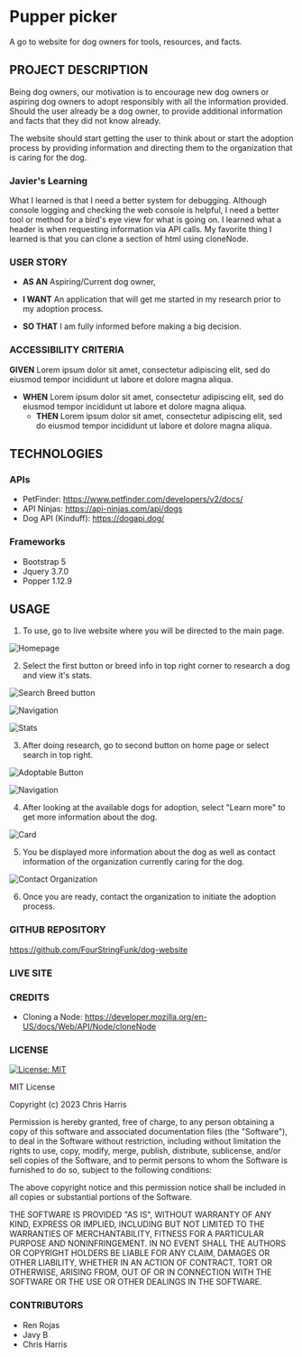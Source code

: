 # Pupper picker
A go to website for dog owners for tools, resources, and facts.

## PROJECT DESCRIPTION
Being dog owners, our motivation is to encourage new dog owners or aspiring dog owners to adopt responsibly with all the information provided. Should the user already be a dog owner, to provide additional information and facts that they did not know already.

The website should start getting the user to think about or start the adoption process by providing information and directing them to the organization that is caring for the dog.

### Javier's Learning
What I learned is that I need a better system for debugging. Although console logging and checking the web console is helpful, I need a better tool or method for a bird's eye view for what is going on. I learned what a header is when requesting information via API calls. My favorite thing I learned is that you can clone a section of html using cloneNode. 

### USER STORY
- **AS AN** Aspiring/Current dog owner,

- **I WANT** An application that will get me started in my research prior to my adoption process.

- **SO THAT** I am fully informed before making a big decision. 

### ACCESSIBILITY CRITERIA
**GIVEN** Lorem ipsum dolor sit amet, consectetur adipiscing elit, sed do eiusmod tempor incididunt ut labore et dolore magna aliqua.

- **WHEN** Lorem ipsum dolor sit amet, consectetur adipiscing elit, sed do eiusmod tempor incididunt ut labore et dolore magna aliqua.
    - **THEN** Lorem ipsum dolor sit amet, consectetur adipiscing elit, sed do eiusmod tempor incididunt ut labore et dolore magna aliqua.

## TECHNOLOGIES

### APIs
- PetFinder: https://www.petfinder.com/developers/v2/docs/ 
- API Ninjas: https://api-ninjas.com/api/dogs 
- Dog API (Kinduff): https://dogapi.dog/ 

### Frameworks
- Bootstrap 5
- Jquery 3.7.0
- Popper 1.12.9

## USAGE
1. To use, go to live website where you will be directed to the main page. 

![Homepage](/assets/images/pupper-picker-home-page.png)

2. Select the first button or breed info in top right corner to research a dog and view it's stats.

![Search Breed button](/assets/images/pupper-picker-search-breeds-button.png)

![Navigation](/assets/images/pupper-picker-navigation.png)

![Stats](/assets/images/pupper-picker-stats.png)

3. After doing research, go to second button on home page or select search in top right.

![Adoptable Button](/assets/images/pupper-picker-adoptable-button.png)

![Navigation](/assets/images/pupper-picker-navigation.png)

4. After looking at the available dogs for adoption, select "Learn more" to get more information about the dog.

![Card](/assets/images/pupper-picker-card.png)

5. You be displayed more information about the dog as well as contact information of the organization currently caring for the dog. 

![Contact Organization](/assets/images/pupper-picker-contact.png)

6. Once you are ready, contact the organization to initiate the adoption process.

### GITHUB REPOSITORY
https://github.com/FourStringFunk/dog-website 

### LIVE SITE

### CREDITS
- Cloning a Node: https://developer.mozilla.org/en-US/docs/Web/API/Node/cloneNode 


### LICENSE
[![License: MIT](https://img.shields.io/badge/License-MIT-yellow.svg)](https://opensource.org/licenses/MIT)

MIT License

Copyright (c) 2023 Chris Harris

Permission is hereby granted, free of charge, to any person obtaining a copy
of this software and associated documentation files (the "Software"), to deal
in the Software without restriction, including without limitation the rights
to use, copy, modify, merge, publish, distribute, sublicense, and/or sell
copies of the Software, and to permit persons to whom the Software is
furnished to do so, subject to the following conditions:

The above copyright notice and this permission notice shall be included in all
copies or substantial portions of the Software.

THE SOFTWARE IS PROVIDED "AS IS", WITHOUT WARRANTY OF ANY KIND, EXPRESS OR
IMPLIED, INCLUDING BUT NOT LIMITED TO THE WARRANTIES OF MERCHANTABILITY,
FITNESS FOR A PARTICULAR PURPOSE AND NONINFRINGEMENT. IN NO EVENT SHALL THE
AUTHORS OR COPYRIGHT HOLDERS BE LIABLE FOR ANY CLAIM, DAMAGES OR OTHER
LIABILITY, WHETHER IN AN ACTION OF CONTRACT, TORT OR OTHERWISE, ARISING FROM,
OUT OF OR IN CONNECTION WITH THE SOFTWARE OR THE USE OR OTHER DEALINGS IN THE
SOFTWARE.


### CONTRIBUTORS
- Ren Rojas
- Javy B
- Chris Harris
